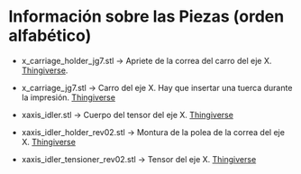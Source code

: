 # Información sobre las Piezas (orden alfabético)

* x_carriage_holder_jg7.stl -> Apriete de la correa del carro del eje X. [Thingiverse](https://www.thingiverse.com/thing:701087).

* x_carriage_jg7.stl -> Carro del eje X. Hay que insertar una tuerca durante la impresión. [Thingiverse](https://www.thingiverse.com/thing:701087)

* xaxis_idler.stl -> Cuerpo del tensor del eje X. [Thingiverse](https://www.thingiverse.com/thing:247992)

* xaxis_idler_holder_rev02.stl -> Montura de la polea de la correa del eje X. [Thingiverse](https://www.thingiverse.com/thing:247992)

* xaxis_idler_tensioner_rev02.stl -> Tensor del eje X. [Thingiverse](https://www.thingiverse.com/thing:247992)